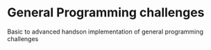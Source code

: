 # General Programming challenges
Basic to advanced handson implementation of general programming challenges

